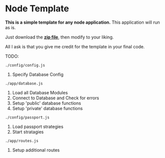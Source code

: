 Node Template
=======

**This is a simple template for any node application.**
This application will run as is.

Just download the **[zip file](https://github.com/alexbbt/node-template/archive/master.zip)**, then modify to your liking.

All I ask is that you give me credit for the template in your final code.

TODO:

`./config/config.js`
1. Specify Database Config 

`./app/database.js`
1. Load all Database Modules 
2. Connect to Database and Check for errors 
3. Setup 'public' database functions 
4. Setup 'private' database functions 

`./config/passport.js`
1. Load passport strategies 
2. Start stratagies

`./app/routes.js`
1. Setup additional routes 